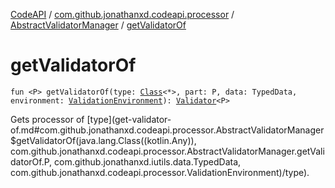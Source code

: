 [CodeAPI](../../index.md) / [com.github.jonathanxd.codeapi.processor](../index.md) / [AbstractValidatorManager](index.md) / [getValidatorOf](.)

# getValidatorOf

`fun <P> getValidatorOf(type: `[`Class`](http://docs.oracle.com/javase/6/docs/api/java/lang/Class.html)`<*>, part: P, data: TypedData, environment: `[`ValidationEnvironment`](../-validation-environment/index.md)`): `[`Validator`](../-validator/index.md)`<P>`

Gets processor of [type](get-validator-of.md#com.github.jonathanxd.codeapi.processor.AbstractValidatorManager$getValidatorOf(java.lang.Class((kotlin.Any)), com.github.jonathanxd.codeapi.processor.AbstractValidatorManager.getValidatorOf.P, com.github.jonathanxd.iutils.data.TypedData, com.github.jonathanxd.codeapi.processor.ValidationEnvironment)/type).


